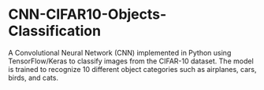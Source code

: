 # CNN-CIFAR10-Objects-Classification
A Convolutional Neural Network (CNN) implemented in Python using TensorFlow/Keras to classify images from the CIFAR-10 dataset. The model is trained to recognize 10 different object categories such as airplanes, cars, birds, and cats.
